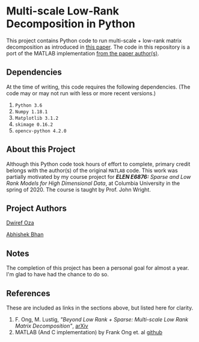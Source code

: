 # Multi-scale Low-Rank Decomposition in Python

This project contains Python code to run multi-scale + low-rank matrix decomposition as introduced in [this paper](https://arxiv.org/abs/1507.08751). The code in this repository is a port of the MATLAB implementation [from the paper author(s)](https://github.com/frankong/multi_scale_low_rank/tree/master/matlab).

## Dependencies
At the time of writing, this code requires the following dependencies. (The code may or may not run with less or more recent versions.)

1. ```Python 3.6```
2. ```Numpy 1.18.1```
3. ```Matplotlib 3.1.2```
4. ```skimage 0.16.2```
5. ```opencv-python 4.2.0```

## About this Project

Although this Python code took hours of effort to complete, primary credit belongs with the author(s) of the original ```MATLAB``` code. This work was partially motivated by my course project for ***ELEN E6876:** Sparse and Low Rank Models for High Dimensional Data*, at Columbia University in the spring of 2020. The course is taught by Prof. John Wright.

## Project Authors
[Dwiref Oza](https://github.com/mythrandire)

[Abhishek Bhan](https://github.com/abhi-bhan13)

## Notes
The completion of this project has been a personal goal for almost a year. I'm glad to have had the chance to do so.

## References
These are included as links in the sections above, but listed here for clarity.
1. F. Ong, M. Lustig, *"Beyond Low Rank + Sparse: Multi-scale Low Rank Matrix Decomposition"*, [arXiv](https://arxiv.org/abs/1507.08751)
2. MATLAB (And C implementation) by Frank Ong et. al [github](https://github.com/frankong/multi_scale_low_rank)
